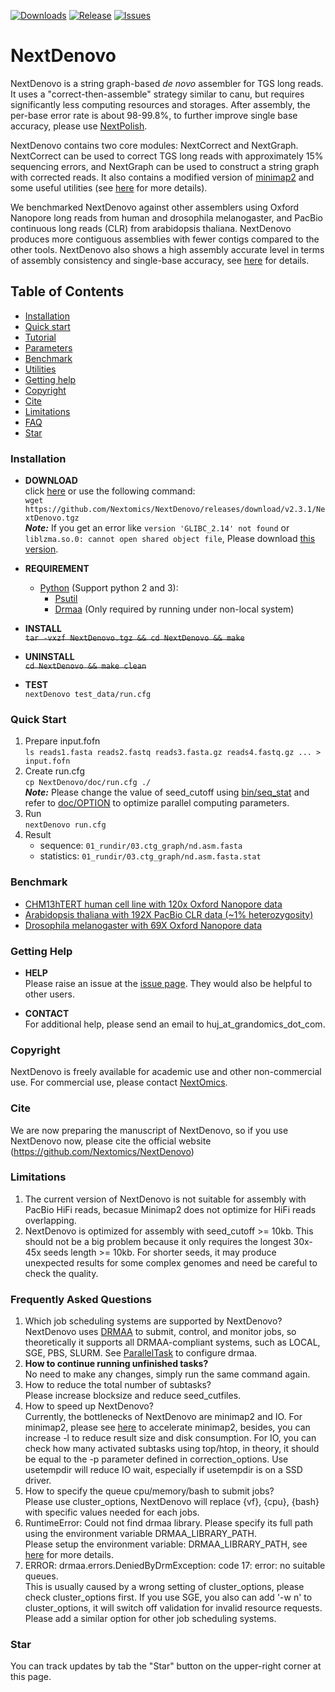 [![Downloads](https://img.shields.io/github/downloads/Nextomics/NextDenovo/total?logo=github)](https://github.com/Nextomics/NextDenovo/releases/download/v2.3.1/NextDenovo.tgz)
[![Release](https://img.shields.io/github/release/Nextomics/NextDenovo.svg)](https://github.com/Nextomics/NextDenovo/releases)
[![Issues](https://img.shields.io/github/issues/Nextomics/NextDenovo.svg)](https://github.com/Nextomics/NextDenovo/issues)

# NextDenovo
NextDenovo is a string graph-based *de novo* assembler for TGS long reads. It uses a "correct-then-assemble" strategy similar to canu, but requires significantly less computing resources and storages. After assembly, the per-base error rate is about 98-99.8%, to further improve single base accuracy, please use [NextPolish](https://github.com/Nextomics/NextPolish).

NextDenovo contains two core modules: NextCorrect and NextGraph. NextCorrect can be used to correct TGS long reads with approximately 15% sequencing errors, and NextGraph can be used to construct a string graph with corrected reads. It also contains a modified version of [minimap2](https://github.com/lh3/minimap2) and some useful utilities (see [here](./doc/UTILITY.md) for more details).

We benchmarked NextDenovo against other assemblers using Oxford Nanopore long reads from human and drosophila melanogaster, and PacBio continuous long reads (CLR) from arabidopsis thaliana. NextDenovo produces more contiguous assemblies with fewer contigs compared to the other tools. NextDenovo also shows a high assembly accurate level in terms of assembly consistency and single-base accuracy, see [here](#benchmark) for details.

## Table of Contents

- [Installation](#install)
- [Quick start](#start)
- [Tutorial](./doc/TEST1.md)
- [Parameters](./doc/OPTION.md)
- [Benchmark](#benchmark)
- [Utilities](./doc/UTILITY.md)
- [Getting help](#help)
- [Copyright](#copyright)
- [Cite](#cite)
- [Limitations](#limit)
- [FAQ](#faq)
- [Star](#star)

### <a name="install"></a>Installation
* **DOWNLOAD**   
click [here](https://github.com/Nextomics/NextDenovo/releases/download/v2.3.1/NextDenovo.tgz) or use the following command:   
`wget https://github.com/Nextomics/NextDenovo/releases/download/v2.3.1/NextDenovo.tgz`   
***Note:*** If you get an error like `version 'GLIBC_2.14' not found` or `liblzma.so.0: cannot open shared object file`, Please download [this version](https://github.com/Nextomics/NextDenovo/releases/download/v2.3.1/NextDenovo-CentOS6.9.tgz).

* **REQUIREMENT**
	* [Python](https://www.python.org/download/releases/) (Support python 2 and 3):
		* [Psutil](https://psutil.readthedocs.io/en/latest/)
		* [Drmaa](https://github.com/pygridtools/drmaa-python) (Only required by running under non-local system)

* **INSTALL**  
~~`tar -vxzf NextDenovo.tgz && cd NextDenovo && make`~~

* **UNINSTALL**  
~~`cd NextDenovo && make clean`~~

* **TEST**  
`nextDenovo test_data/run.cfg`

### <a name="start"></a>Quick Start
1. Prepare input.fofn  
	`ls reads1.fasta reads2.fastq reads3.fasta.gz reads4.fastq.gz ... > input.fofn`
2. Create run.cfg  
    `cp NextDenovo/doc/run.cfg ./`    
    ***Note:*** Please change the value of seed_cutoff using [bin/seq_stat](./doc/UTILITY.md#seq_stat) and refer to [doc/OPTION](doc/OPTION.md) to optimize parallel computing parameters. 
3. Run  
    `nextDenovo run.cfg`
4. Result
    - sequence: `01_rundir/03.ctg_graph/nd.asm.fasta`
    - statistics: `01_rundir/03.ctg_graph/nd.asm.fasta.stat`

### <a name="benchmark"></a>Benchmark
+ [CHM13hTERT human cell line with 120x Oxford Nanopore data](./doc/TEST2.md) 
+ [Arabidopsis thaliana with 192X PacBio CLR data (~1% heterozygosity)](./doc/TEST3.md) 
+ [Drosophila melanogaster with 69X Oxford Nanopore data](./doc/TEST4.md)

### <a name="help"></a>Getting Help
* **HELP**   
Please raise an issue at the [issue page](https://github.com/Nextomics/NextDenovo/issues/new/choose). They would also be helpful to other users.

* **CONTACT**    
For additional help, please send an email to huj_at_grandomics_dot_com.

### <a name="copyright"></a>Copyright
NextDenovo is freely available for academic use and other non-commercial use. For commercial use, please contact [NextOmics](https://www.nextomics.cn/en/).

### <a name="cite"></a>Cite
We are now preparing the manuscript of NextDenovo, so if you use NextDenovo now, please cite the official website (https://github.com/Nextomics/NextDenovo)

### <a name="limit"></a>Limitations
1. The current version of NextDenovo is not suitable for assembly with PacBio HiFi reads, becasue Minimap2 does not optimize for HiFi reads overlapping.
2. NextDenovo is optimized for assembly with seed_cutoff >= 10kb. This should not be a big problem because it only requires the longest 30x-45x seeds length >= 10kb. For shorter seeds, it may produce unexpected results for some complex genomes and need be careful to check the quality.

### <a name="faq"></a>Frequently Asked Questions
1. Which job scheduling systems are supported by NextDenovo?  
NextDenovo uses [DRMAA](https://en.wikipedia.org/wiki/DRMAA) to submit, control, and monitor jobs, so theoretically it supports all DRMAA-compliant systems, such as LOCAL, SGE, PBS, SLURM. See [ParallelTask](https://github.com/moold/ParallelTask) to configure drmaa.
2. **How to continue running unfinished tasks?**  
No need to make any changes, simply run the same command again.
3. How to reduce the total number of subtasks?  
Please increase blocksize and reduce seed_cutfiles.
4. How to speed up NextDenovo?  
Currently, the bottlenecks of NextDenovo are minimap2 and IO. For minimap2, please see [here](https://github.com/lh3/minimap2/issues/322) to accelerate minimap2, besides, you can increase -l to reduce result size and disk consumption. For IO, you can check how many activated subtasks using top/htop, in theory, it should be equal to the -p parameter defined in correction_options. Use usetempdir will reduce IO wait, especially if usetempdir is on a SSD driver.
5. How to specify the queue cpu/memory/bash to submit jobs?  
Please use cluster_options, NextDenovo will replace {vf}, {cpu}, {bash} with specific values needed for each jobs.
6. RuntimeError: Could not find drmaa library.  Please specify its full path using the environment variable DRMAA_LIBRARY_PATH.   
Please setup the environment variable: DRMAA_LIBRARY_PATH, see [here](https://github.com/pygridtools/drmaa-python) for more details.
7. ERROR: drmaa.errors.DeniedByDrmException: code 17: error: no suitable queues.  
This is usually caused by a wrong setting of cluster_options, please check cluster_options first. If you use SGE, you also can add '-w n' to cluster_options, it will switch off validation for invalid resource requests. Please add a similar option for other job scheduling systems. 

### <a name="star"></a>Star
You can track updates by tab the "Star" button on the upper-right corner at this page.
